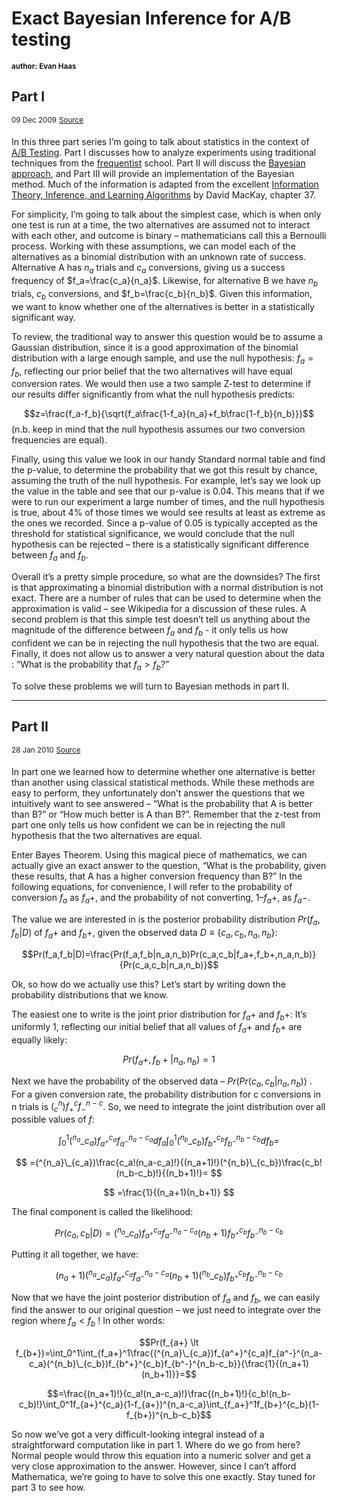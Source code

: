 # Exact Bayesian Inference for A/B testing
<sup>**author: Evan Haas**</sup>

## Part I
<sup>09 Dec 2009</sup>
<sup>[Source](https://web.archive.org/web/20100929074846/http://sirevanhaas.com/?p=30)</sup>

In this three part series I’m going to talk about statistics in the context of [A/B Testing](http://en.wikipedia.org/wiki/A/B_Testing). Part I discusses how to analyze experiments using traditional techniques from the [frequentist](http://en.wikipedia.org/wiki/Frequentist) school. Part II will discuss the [Bayesian approach](http://en.wikipedia.org/wiki/Bayesian_probability), and Part III will provide an implementation of the Bayesian method. Much of the information is adapted from the excellent [Information Theory, Inference, and Learning Algorithms](http://www.inference.phy.cam.ac.uk/mackay/itila/) by David MacKay, chapter 37.

For simplicity, I’m going to talk about the simplest case, which is when only one test is run at a time, the two alternatives are assumed not to interact with each other, and outcome is binary – mathematicians call this a Bernoulli process. Working with these assumptions, we can model each of the alternatives as a binomial distribution with an unknown rate of success. Alternative A has $n_a$ trials and $c_a$ conversions, giving us a success frequency of $f_a=\frac{c_a}{n_a}$. Likewise, for alternative B we have $n_b$ trials, $c_b$ conversions, and $f_b=\frac{c_b}{n_b}$. Given this information, we want to know whether one of the alternatives is better in a statistically significant way.

To review, the traditional way to answer this question would be to assume a Gaussian distribution, since it is a good approximation of the binomial distribution with a large enough sample, and use the null hypothesis: $f_a=f_b$, reflecting our prior belief that the two alternatives will have equal conversion rates. We would then use a two sample Z-test to determine if our results differ significantly from what the null hypothesis predicts:

$$z=\frac{f_a-f_b}{\sqrt{f_a\frac{1-f_a}{n_a}+f_b\frac{1-f_b}{n_b}}}$$
(n.b. keep in mind that the null hypothesis assumes our two conversion frequencies are equal).

Finally, using this value we look in our handy Standard normal table and find the p-value, to determine the probability that we got this result by chance, assuming the truth of the null hypothesis. For example, let’s say we look up the value in the table and see that our p-value is 0.04. This means that if we were to run our experiment a large number of times, and the null hypothesis is true, about 4% of those times we would see results at least as extreme as the ones we recorded. Since a p-value of 0.05 is typically accepted as the threshold for statistical significance, we would conclude that the null hypothesis can be rejected – there is a statistically significant difference between $f_a$ and $f_b$.

Overall it’s a pretty simple procedure, so what are the downsides? The first is that approximating a binomial distribution with a normal distribution is not exact. There are a number of rules that can be used to determine when the approximation is valid – see Wikipedia for a discussion of these rules. A second problem is that this simple test doesn’t tell us anything about the magnitude of the difference between $f_a$ and $f_b$ - it only tells us how confident we can be in rejecting the null hypothesis that the two are equal. Finally, it does not allow us to answer a very natural question about the data :
“What is the probability that $f_a > f_b$?”

To solve these problems we will turn to Bayesian methods in part II.

___

## Part II

<sup>28 Jan 2010</sup>
<sup>[Source](https://web.archive.org/web/20100929074856/http://sirevanhaas.com/?p=64)</sup>

In part one we learned how to determine whether one alternative is better than another using classical statistical methods. While these methods are easy to perform, they unfortunately don’t answer the questions that we intuitively want to see answered – “What is the probability that A is better than B?” or “How much better is A than B?”. Remember that the z-test from part one only tells us how confident we can be in rejecting the null hypothesis that the two alternatives are equal.

Enter Bayes Theorem. Using this magical piece of mathematics, we can actually give an exact answer to the question, “What is the probability, given these results, that A has a higher conversion frequency than B?” In the following equations, for convenience, I will refer to the probability of conversion $f_a$ as $f_a+$, and the probability of not converting, $1–f_a+$, as $f_a−$.

The value we are interested in is the posterior probability distribution $Pr(f_a,f_b|D)$ of $f_a+$ and $f_b+$, given the observed data $D \equiv \{c_a,c_b,n_a,n_b\}$:

$$Pr(f_a,f_b|D)=\frac{Pr(f_a,f_b|n_a,n_b)Pr(c_a,c_b|f_a+,f_b+,n_a,n_b)}{Pr(c_a,c_b|n_a,n_b)}$$

Ok, so how do we actually use this? Let’s start by writing down the probability distributions that we know.

The easiest one to write is the joint prior distribution for $f_a+$ and $f_b+$: It’s uniformly 1, reflecting our initial belief that all values of $f_a+$ and $f_b+$ are equally likely:

$$Pr(f_a+,f_b+|n_a,n_b)=1$$

Next we have the probability of the observed data – $Pr(Pr(c_a,c_b|n_a,n_b))$ . For a given conversion rate, the probability distribution for c conversions in n trials is $(^n_c)f^c_{+}f^{n-c}_-$. So, we need to integrate the joint distribution over all possible values of $f$:

$$ \int_0^1(^{n_a}\_{c_a})f_{a^+}^{c_a}f_{a^-}^{n_a-c_a}df_a \int_0^1(^{n_b}\_{c_b})f_{b^+}^{c_b}f_{b^-}^{n_b-c_b}df_b= $$

$$ =(^{n_a}\_{c_a})\frac{c_a!(n_a-c_a)!}{(n_a+1)!}(^{n_b}\_{c_b})\frac{c_b!(n_b-c_b)!}{(n_b+1)!}= $$

$$ =\frac{1}{(n_a+1)(n_b+1)} $$

The final component is called the likelihood:

$$Pr(c_a,c_b|D)=(^{n_a}\_{c_a})f_{a^+}^{c_a}f_{a^-}^{n_a-c_a}(n_b+1)f_{b^+}^{c_b}f_{b^-}^{n_b-c_b}$$

Putting it all together, we have:

$$(n_a+1)(^{n_a}\_{c_a})f_{a^+}^{c_a}f_{a^-}^{n_a-c_a}(n_b+1)(^{n_b}\_{c_b})f_{b^+}^{c_b}f_{b^-}^{n_b-c_b}$$

Now that we have the joint posterior distribution of $f_a$ and $f_b$, we can easily find the answer to our original question – we just need to integrate over the region where $f_a<f_b$ ! In other words:

$$Pr(f_{a+} \lt f_{b+})=\int_0^1\int_{f_a+}^1\frac{(^{n_a}\_{c_a})f_{a^+}^{c_a}f_{a^-}^{n_a-c_a}(^{n_b}\_{c_b})f_{b^+}^{c_b}f_{b^-}^{n_b-c_b}}{\frac{1}{(n_a+1)(n_b+1)}}=$$

$$=\frac{(n_a+1)!}{c_a!(n_a-c_a)!}\frac{(n_b+1)!}{c_b!(n_b-c_b)!}\int_0^1f_{a+}^{c_a}(1-f_{a+})^{n_a-c_a}\int_{f_a+}^1f_{b+}^{c_b}(1-f_{b+})^{n_b-c_b}$$

So now we’ve got a very difficult-looking integral instead of a straightforward computation like in part 1. Where do we go from here? Normal people would throw this equation into a numeric solver and get a very close approximation to the answer. However, since I can’t afford Mathematica, we’re going to have to solve this one exactly. Stay tuned for part 3 to see how.
